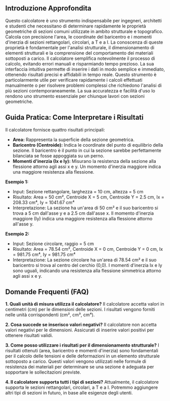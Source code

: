 ## Introduzione Approfondita
Questo calcolatore è uno strumento indispensabile per ingegneri, architetti e studenti che necessitano di determinare rapidamente le proprietà geometriche di sezioni comuni utilizzate in ambito strutturale e topografico.  Calcola con precisione l'area, le coordinate del baricentro e i momenti d'inerzia di sezioni rettangolari, circolari, a T e a I.  La conoscenza di queste proprietà è fondamentale per l'analisi strutturale, il dimensionamento di elementi strutturali e la comprensione del comportamento dei materiali sottoposti a carico.  Il calcolatore semplifica notevolmente il processo di calcolo, evitando errori manuali e risparmiando tempo prezioso.  La sua interfaccia intuitiva permette di inserire i dati in modo semplice e immediato, ottenendo risultati precisi e affidabili in tempo reale.  Questo strumento è particolarmente utile per verificare rapidamente i calcoli effettuati manualmente o per risolvere problemi complessi che richiedono l'analisi di più sezioni contemporaneamente.  La sua accuratezza e facilità d'uso lo rendono uno strumento essenziale per chiunque lavori con sezioni geometriche.

## Guida Pratica: Come Interpretare i Risultati
Il calcolatore fornisce quattro risultati principali:

* **Area:** Rappresenta la superficie della sezione geometrica.
* **Baricentro (Centroide):** Indica le coordinate del punto di equilibrio della sezione.  Il baricentro è il punto in cui la sezione sarebbe perfettamente bilanciata se fosse appoggiata su un perno.
* **Momenti d'inerzia (Ix e Iy):** Misurano la resistenza della sezione alla flessione attorno agli assi x e y.  Un momento d'inerzia maggiore indica una maggiore resistenza alla flessione.

**Esempio 1:**
- Input: Sezione rettangolare, larghezza = 10 cm, altezza = 5 cm
- Risultato: Area = 50 cm², Centroide X = 5 cm, Centroide Y = 2.5 cm, Ix = 208.33 cm⁴, Iy = 1041.67 cm⁴
- Interpretazione: La sezione ha un'area di 50 cm² e il suo baricentro si trova a 5 cm dall'asse y e a 2.5 cm dall'asse x.  Il momento d'inerzia maggiore (Iy) indica una maggiore resistenza alla flessione attorno all'asse y.

**Esempio 2:**
- Input: Sezione circolare, raggio = 5 cm
- Risultato: Area = 78.54 cm², Centroide X = 0 cm, Centroide Y = 0 cm, Ix = 981.75 cm⁴, Iy = 981.75 cm⁴
- Interpretazione: La sezione circolare ha un'area di 78.54 cm² e il suo baricentro si trova al centro del cerchio (0,0).  I momenti d'inerzia Ix e Iy sono uguali, indicando una resistenza alla flessione simmetrica attorno agli assi x e y.

## Domande Frequenti (FAQ)

**1. Quali unità di misura utilizza il calcolatore?**
Il calcolatore accetta valori in centimetri (cm) per le dimensioni delle sezioni. I risultati vengono forniti nelle unità corrispondenti (cm², cm³, cm⁴).

**2. Cosa succede se inserisco valori negativi?**
Il calcolatore non accetta valori negativi per le dimensioni. Assicurati di inserire valori positivi per ottenere risultati validi.

**3. Come posso utilizzare i risultati per il dimensionamento strutturale?**
I risultati ottenuti (area, baricentro e momenti d'inerzia) sono fondamentali per il calcolo delle tensioni e delle deformazioni in un elemento strutturale sottoposto a carico.  Questi valori vengono utilizzati nelle formule di resistenza dei materiali per determinare se una sezione è adeguata per sopportare le sollecitazioni previste.

**4. Il calcolatore supporta tutti i tipi di sezioni?**
Attualmente, il calcolatore supporta le sezioni rettangolari, circolari, a T e a I.  Potremmo aggiungere altri tipi di sezioni in futuro, in base alle esigenze degli utenti.